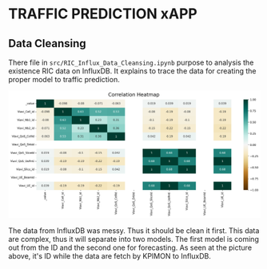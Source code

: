 # TRAFFIC PREDICTION xAPP

## Data Cleansing
There file in `src/RIC_Influx_Data_Cleansing.ipynb` purpose to analysis the existence RIC data on InfluxDB. It explains to trace the data for creating the proper model to traffic prediction.

![](./assets/heatmap.png)

The data from InfluxDB was messy. Thus it should be clean it first. This data are complex, thus it will separate into two models. The first model is coming out from the ID and the second one for forecasting. As seen at the picture above, it's ID while the data are fetch by KPIMON to InfluxDB. 